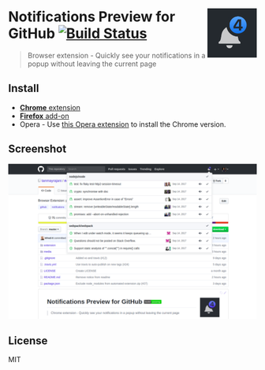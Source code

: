 # <img src="media/logo.png" align="right" width="100" height="100"> Notifications Preview for GitHub [![Build Status](https://travis-ci.org/tanmayrajani/notifications-preview-github.svg?branch=master)](https://travis-ci.org/tanmayrajani/notifications-preview-github)

> Browser extension - Quickly see your notifications in a popup without leaving the current page

## Install

- [**Chrome** extension](https://chrome.google.com/webstore/detail/notifications-preview-for/kgilejfahkjidpaclkepbdoeioeohfmj)
- [**Firefox** add-on](https://addons.mozilla.org/en-US/firefox/addon/notifications-preview-github/)
- Opera - Use [this Opera extension](https://addons.opera.com/en/extensions/details/download-chrome-extension-9/) to install the Chrome version.


## Screenshot

![Notification Preview Example](media/screenshot.png)


## License

MIT
